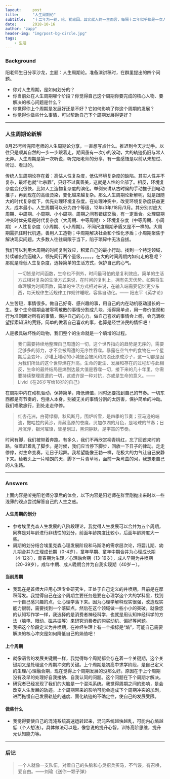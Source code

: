 ```yaml
---
layout:     post
title:      "人生周期论"
subtitle:   "十二年为一轮，轮，犹轮回。其实就人的一生而言，每隔十二年似乎都是一次人生超越。你怎么理解人生周期呢？"
date:       2018-10-16
author: "zapp"
header-img: "img/post-bg-circle.jpg"
tags:
    - 生活
---
```


### Background

阳老师生日分享沙龙，主题：人生周期论。准备演讲稿时，在群里提出的四个问题。

- 你对人生周期，是如何划分的？
- 你当前处在人生周期哪个阶段？你觉得自己这个周期你要完成的核心人物、要解决的核心问题是什么？
- 你觉得你上个周期是发展好还是不好？它如何影响了你这个周期的发展？
- 你觉得你做些什么事情，可以帮助自己下个周期发展得更好？

---

### 人生周期论新解

8月25号听完阳老师的人生周期论分享，一直想写点什么。推迟到今天才动手。以往只是顺其自然的一步一步跟着走，期间虽有一次小的波动，大的轨迹仍旧与常人无异。人生周期是第一次听说，听完阳老师的分享，有一些感悟是以前从未想过、听过、看过的。

传统人生周期论存在着：高估人性复杂度，低估环境复杂度的缺陷。其实人性并不复杂，最坏也就“七宗罪”，只好不过真善美，这就是人性的全部了。相反，环境复杂度变化很快，比如人工造物复杂度的演化。举例来讲从古时候的手动推子到电动推子，再到现在的高级烫染，变化越来越复杂。那么人生周期论新解呢，就是跟随大的时代复杂度下，优先处理环境复杂度。在处理冲突中，改变环境复杂度获益更大，成本最小。人生周期可以分为四个等级，12年/3年/18月/3月。其分别对应大周期、中周期、小周期、小小周期。周期之间有错综交融，有一定重合。处理周期冲突时优先级是时代复杂度（大周期、中等周期）> 环境复杂度（中等周期、小周期）> 人性复杂度（小周期、小小周期）。不同尺度周期矛盾又是不一样的。大周期需抓住时代机遇，善用人工造物；中周期解决社会和个性化矛盾；小周期聚焦于解决现实问题。大多数人往往局限于当下，陷于琐碎中无法自拔。

我们可以利用大周期的时间复利效应，积累自己的最小行动。找到一个特定领域，持续输出倒逼输入，领先同行两个量级，。。。。。在大的时间周期内如何走的稳呢？那就是降低人生复杂度，选择简单的生活方式，保护自己的心气。
> 一切皆是时间函数，生命也不例外，时间最可怕的是复利效应。简单的生活方式相对复杂的生活方式来说，在时间的复利上，拥有先天优势。如果将生命理解为时间函数，简单的生活方式相对来说，在输入端需要记忆更少东西，每天规律生活规律工作规律睡眠，容易自动化。—— 阳志平《英才论》

人生苦短，事情很多。做自己好奇、感兴趣的事，用自己的内在动机驱动漫长的一生。整个生命周期会被零零散散的事情分割成几块，活得简单点，用一套价值观和行为准则面对所有的事情，保护自己的心力。做自己喜欢的事情会上瘾，会充满欲望探索知识的荒野。简单的做着自己喜欢的事，也算是经世济民的情怀吧！

人是极具破坏性的动物，我们整个的生命就是一个熵增的过程。

> 我们需要持续地整理自己周遭的一切，这个世界指向的趋势是无序的，需要足够多的努力，才不会被周遭的无序性吞噬。暴露在空气中的食物在一个星期后会变坏，沙堆上堆砌的小城堡会被风和海浪还原成沙子，这一切都是因为我们所处的这个世界熵在升高。生命的诞生、发展和存在的过程却与此相反，生命的最终结局是熵到达最大值是吞噬一切，接下来的几十年里，你需要持续整理周遭的一切，这或许是一种对抗，亦或是生命的意义。——Livid《在26岁写给18岁的自己》

在周期中内在动机驱动，保持简单，降低熵值，同时还要找到自己的节奏。一切东西都是有节奏的，包括人本身。别被无关的事情分割的太厉害，保护简单的冲动。我们唱歌旅行，到处走走停停。

> 红杏花洲，白荷绿柳，秋风断月，围炉听雪，是四季的节奏；亚马逊的端流，撒哈拉的黄沙，青藏高原的苍鹰，贝加尔湖的月色，是地球的节奏；日月沉浮，银河璀璨，彗星划过，黑洞静默，是宇宙的节奏。

时间有脚，我们被带着奔跑。有多久，我们不再欣赏柳青桃红，忘了回首来时的路，催着赶着乱了脚步。是时候，我们应当停下脚步，回放一下日子的律动。走走停停，对生命变奏，让日子起舞。我希望能像王勃一样，花极大的力气让自己安静下来。给我头上一片晴朗的天，脚下一片青草地，面前一条弯曲的河，我想走自己的人生路。

---

### Answers

上面内容是听完阳老师分享后的体会，以下内容是阳老师在群里刚抛出来时以一些浅薄的观点尝试解答自己的人生之惑。

#### 人生周期的划分

* 参考埃里克森人生发展的八阶段理论，我觉得人生发展可以合并为五个周期，同样是对年龄进行非线性的划分，前面年龄跨度比较小，后面年龄跨度大一些。
* 周期的划分结合埃里克森心理发展阶段和马斯洛的需求层次论，将婴儿期、幼儿期合并为生理成长期（0-4岁），童年早期、童年中期合并为心理成长期（4-12岁），青春期为生理／心理融合期（13-19岁），成人早期为井喷期（20-39岁），成年中期、成人晚期合并为自我实现期（40岁－）。

#### 当前周期

* 我现在是首师大应用心理专业研究生，正处于自己定义的井喷期，目前是在厚积薄发。我觉得自己在这个周期主要任务是要在心理学这个大的学科里，找到一个自己感兴趣的点，让心理学落下来。因为心理学解释现实很强，改造现实能力很弱，需要找到一个落脚点，然后在这个领域做一些小小的突破。就像您的认知写作学一样，我选择的是消费者神经科学，也就是用认知神经科学的方法（脑电、眼动、磁共振等）来研究消费者的购买动机、偏好等问题。
* 我把这个阶段定义为井喷期，在神经生理上有一个指标是“熵”，可能自己需要解决的核心冲突是如何降低自己的熵值吧！

#### 上个周期

* 就像语言的发展关键期一样，我觉得每个周期都会存在着一个关键期，这个关键期又是处理这个周期冲突的关键。上个周期是初高中求学阶段，是自己定义的生理/心理融合期，现在觉得上个周期发展的没那么好。原因在于上个周期没有及早的处理好自我接纳、自我认同的问题。这个问题在下个周期才解决。
* 研究者已经发现了我们的大脑是一个混沌系统。我觉得周期之间的影响，是会改变人生发展的轨迹。上个周期带来的影响可能会造成下个周期冲突的加剧，进而拖慢自己发展轨迹的速度、固化轨迹的不确定性，使自己的发展受限。

#### 做些什么

* 我觉得要使自己的混沌系统高速运转起来，混沌系统越快越乱，可能内心熵越低（个人想法）。具体做法可以是，像您说的提升心智，训练高阶思维，提升元认知能力等。

---
### 后记

> 一个人就像一支队伍，对着自己的头脑和心灵招兵买马，不气馁，有召唤，爱自由。——刘瑜《送你一颗子弹》




